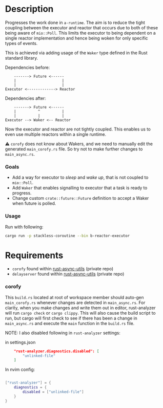 # Description

Progresses the work done in `a-runtime`. The aim is to reduce the tight
coupling between the executor and reactor that occurs due to both of these
being aware of `mio::Poll`. This limits the executor to being dependent on a
single reactor implementation and hence being woken for only specific types of
events. 

This is achieved via adding usage of the `Waker` type defined in the Rust
standard library.

Dependencies before:
```
    -------> Future <------
    |                     |
    |                     |
Executor <-------------> Reactor
```

Dependencies after:
```
    -------> Future <------
    |          ^          |
    |          |          |
Executor --> Waker <-- Reactor
```

Now the executor and reactor are not tightly coupled. This enables us to even
use multiple reactors within a single runtime.

⚠️ `corofy` does not know about Wakers, and we need to manually edit the generated
`main_corofy.rs` file. So try not to make further changes to `main_async.rs`.


### Goals
- Add a way for executor to *sleep* and *wake up*, that is not coupled to
  `mio::Poll`.
- Add `Waker` that enables signalling to executor that a task is ready to
  progress.
- Change custom `crate::future::Future` definition to accept a Waker when
  future is polled.

### Usage
Run with following:
```bash
cargo run -p stackless-coroutine --bin b-reactor-executor
```

# Requirements
- `corofy` found within [rust-async-utils][1] (private repo)
- `delayserver` found within [rust-async-utils][1] (private repo)

### corofy
This `build.rs` located at root of workspace member should auto-gen `main_corofy.rs`
whenever changes are detected in `main_async.rs`. For clarity, when you make changes
and write them out in editor, rust-analyzer will run `cargo check` or `cargo clippy`.
This will also cause the build script to run, but cargo will first check to see if
there has been a change in `main_async.rs` and execute the `main` function in the `build.rs`
file.

NOTE: I also disabled following in `rust-analyzer` settings:

in settings.json
```json
    "rust-analyzer.diagnostics.disabled": [
        "unlinked-file"
    ]
```

In nvim config:
```lua

["rust-analyzer"] = {
    diagnostics = {
        disabled = ["unlinked-file"]
    }
}
```


[1]: https://github.com/johnarumemi/rust-async-utils "Rust Async Utils"


